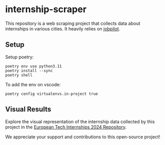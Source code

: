 # internship-scraper
This repository is a web scraping project that collects data about internships in various cities. It heavily relies on [jobpilot](https://github.com/fabifont/jobpilot).

## Setup
Setup poetry:
``` 
poetry env use python3.11 
poetry install --sync
poetry shell
```

To add the env on vscode:
```
poetry config virtualenvs.in-project true
```

## Visual Results
Explore the visual representation of the internship data collected by this project in the [European Tech Internships 2024 Repository](https://github.com/LorenzoLaCorte/european-tech-internships-2024).

We appreciate your support and contributions to this open-source project!